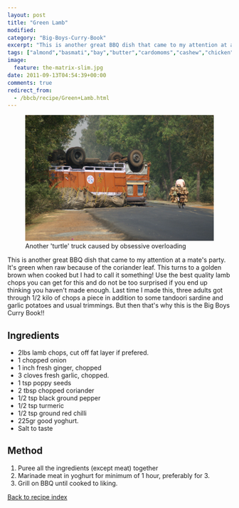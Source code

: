 ```yaml
---
layout: post
title: "Green Lamb"
modified:
category: "Big-Boys-Curry-Book"
excerpt: "This is another great BBQ dish that came to my attention at a mate's party"
tags: ["almond","basmati","bay","butter","cardomoms","cashew","chicken","cinnamon","cloves","cumin","ghee","lamb","mace","nuts","pepper","rice","saffron","turmeric"]
image:
  feature: the-matrix-slim.jpg
date: 2011-09-13T04:54:39+00:00
comments: true
redirect_from: 
  - /bbcb/recipe/Green+Lamb.html
---
```


<figure>
	<a href="/images/bbcb/pict1668.jpg" alt="Traffic, India" title="Traffic, India &#169; Ashley Kitson 12/09/2011"><img src="/images/bbcb/pict1668.jpg"/></a>
	<figcaption>Another 'turtle' truck caused by obsessive overloading</figcaption>
</figure>

This is another great BBQ dish that came to my attention at a mate's party. It's green when raw because of the coriander leaf. This turns to a golden brown when cooked but I had to call it something! Use the best quality lamb chops you can get for this and do not be too surprised if you end up thinking you haven't made enough. Last time I made this, three adults got through 1/2 kilo of chops a piece in addition to some tandoori sardine and garlic potatoes and usual trimmings. But then that's why this is the Big Boys Curry Book!!
        
## Ingredients
        
<ul><li>2lbs lamb chops, cut off fat layer if prefered.</li><li>1 chopped onion</li><li>1 inch fresh ginger, chopped</li><li>3 cloves fresh garlic, chopped.</li><li>1 tsp poppy seeds</li><li>2 tbsp chopped coriander</li><li>1/2 tsp black ground pepper</li><li>1/2 tsp turmeric</li><li>1/2 tsp ground red chilli</li><li>225gr good yoghurt.</li><li>Salt to taste</li></ul>
        
## Method

<ol><li>Puree all the ingredients (except meat) together</li><li>Marinade meat in yoghurt for minimum of 1 hour, preferably for 3.</li><li>Grill on BBQ until cooked to liking.</li></ol>   

<a href="/bbcb">Back to recipe index</a>      